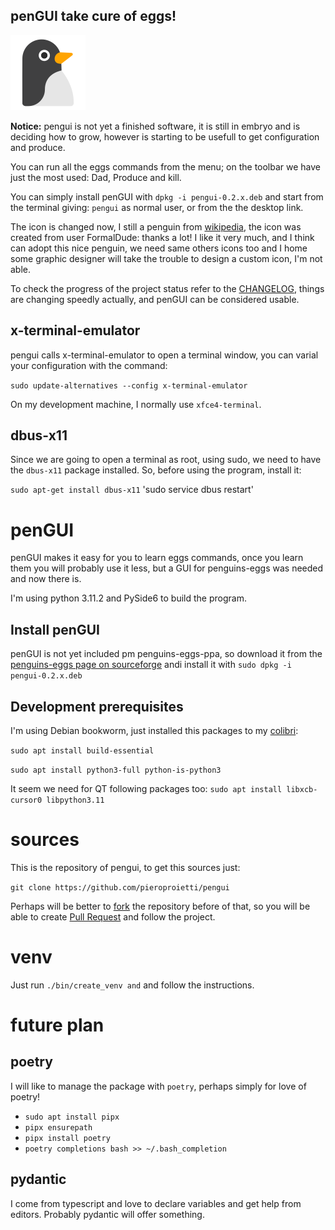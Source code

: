 ## **penGUI take cure of eggs!**
![icon](https://github.com/pieroproietti/pengui/blob/main/assets/pengui.png?raw=true)

**Notice:** pengui is not yet a finished software, it is still in embryo and is deciding how
 to grow, however is starting to be usefull to get configuration and produce. 

 You can run all the eggs commands from the menu; on the toolbar we have just the most used: Dad, Produce and kill.

You can simply install penGUI with `dpkg -i pengui-0.2.x.deb` and start from the terminal giving: `pengui` as normal user, or from the the desktop link. 

The icon is changed now, I still a penguin from [wikipedia](https://en.wikipedia.org/wiki/File:Penguin_icon.svg#filelinks), the icon was created from user FormalDude: thanks a lot! I like it very much, and I think can adopt this nice penguin, we need same others icons too and I home some graphic designer will take the trouble to design a custom icon, I'm not able.

To check the progress of the project status refer to the [CHANGELOG](https://github.com/pieroproietti/pengui/blob/main/CHANGELOG.md), things are changing speedly actually, and penGUI can be considered usable.


## x-terminal-emulator
pengui calls x-terminal-emulator to open a terminal window, you can varial your configuration with the command:

`sudo update-alternatives --config x-terminal-emulator`

On my development machine, I normally use `xfce4-terminal`.

## dbus-x11
Since we are going to open a terminal as root, using sudo, we need to have the `dbus-x11` package installed. So, before using the program, install it:

`sudo apt-get install dbus-x11`
'sudo service dbus restart'

# penGUI

penGUI makes it easy for you to learn eggs commands, once you learn them you will probably use it less, but a GUI for penguins-eggs was needed and now there is.

I'm using python 3.11.2 and PySide6 to build the program.

## Install penGUI
penGUI is not yet included pm penguins-eggs-ppa, so download it from the [penguins-eggs page on sourceforge](https://sourceforge.net/projects/penguins-eggs/files/pengui/) andi install it with `sudo dpkg -i pengui-0.2.x.deb`

## Development prerequisites

I'm using Debian bookworm, just installed this packages to my [colibri](https://sourceforge.net/projects/penguins-eggs/files/ISOS/debian/bookworm/arm64/):

`sudo apt install build-essential`

`sudo apt install python3-full python-is-python3`

It seem we need for QT following packages too: 
`sudo apt install libxcb-cursor0 libpython3.11` 

# sources
This is the repository of pengui, to get this sources just: 

`git clone https://github.com/pieroproietti/pengui`

Perhaps will be better to [fork](https://github.com/pieroproietti/pengui/fork) the repository before of that, so you will be able to create [Pull Request](https://github.com/pieroproietti/pengui/pulls) and follow the project.

# venv
Just run `./bin/create_venv and` and follow the instructions.

# future plan

## poetry
I will like to manage the package with `poetry`, perhaps simply for love of poetry!

* `sudo apt install pipx`
* `pipx ensurepath`
* `pipx install poetry`
* `poetry completions bash >> ~/.bash_completion`

## pydantic
I come from typescript and love to declare variables and get help from editors. Probably pydantic will offer something.
